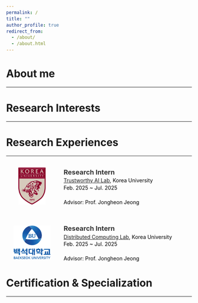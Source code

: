 ```yaml
---
permalink: /
title: ""
author_profile: true
redirect_from: 
  - /about/
  - /about.html
---
```


About me
======
---

Research Interests
======
---

Research Experiences
======
---

<br>

<div style="display: flex; gap: 36px; align-items: flex-start; margin-bottom: 32px;">
  <img src="/images/korea.png" alt="Korea University"
       style="width: 100px; height: 100px; object-fit: contain; margin-left: 20px;">

  <div style="font-size: 14px; line-height: 1.4; color: #000;">
    <strong style="font-size: 18px; color: #333;">Research Intern</strong><br>
    <a href="연구실_홈페이지_주소" target="_blank" class="lab-link">Trustworthy AI Lab</a>, Korea University<br>
    Feb. 2025 ~ Jul. 2025<br>
    <br>
    Advisor: Prof. Jongheon Jeong
  </div>
</div>

<br>

<div style="display: flex; gap: 36px; align-items: flex-start; margin-bottom: 32px;">
  <img src="/images/baek_university.png" alt="BAEKSEOK University"
       style="width: 100px; height: 100px; object-fit: contain; margin-left: 20px;">

  <div style="font-size: 14px; line-height: 1.4; color: #000;">
    <strong style="font-size: 18px; color: #333;">Research Intern</strong><br>
    <a href="연구실_홈페이지_주소" target="_blank" class="lab-link">Distributed Computing Lab</a>, Korea University<br>
    Feb. 2025 ~ Jul. 2025<br>
    <br>
    Advisor: Prof. Jongheon Jeong
  </div>
</div>

Certification & Specialization
======
---
